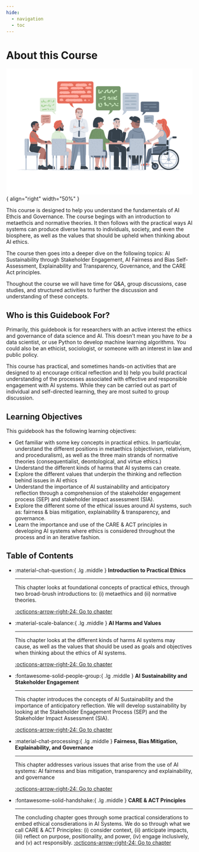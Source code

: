 ```yaml
---
hide:
  - navigation
  - toc
---
```


# About this Course

<div class="result" markdown>

  ![Illustration by Johnny Lighthands](../assets/images/illustrations/discussion.png){ align="right" width="50%" }

  This course is designed to help you understand the fundamentals of AI Ethcis and Governance. The course begings with an introduction to metaethcis and normative theories. It then follows with the practical ways AI systems can produce diverse harms to individuals, society, and even the biosphere, as well as the values that should be upheld when thinking about AI ethics.

  The course then goes into a deeper dive on the following topics: AI Sustainability through Stakeholder Engagement, AI Fairness and Bias Self-Assessment, Explainability and Transparency, Governance, and the CARE Act principles.

  Thoughout the course we will have time for Q&A, group discussions, case studies, and structured activities to further the discussion and understanding of these concepts.
  
## Who is this Guidebook For?

Primarily, this guidebook is for researchers with an active interest the ethics and governance of data science and AI. 
This doesn't mean you have *to be* a data scientist, or use Python to develop machine learning algorithms.
You could also be an ethicist, sociologist, or someone with an interest in law and public policy.

This course has practical, and sometimes hands-on activities that are designed to a) encourage critical reflection and b) help you build practical understanding of the processes associated with effective and responsible engagement with AI systems.
While they can be carried out as part of individual and self-directed learning, they are most suited to group discussion.

## Learning Objectives

This guidebook has the following learning objectives:

- Get familiar with some key concepts in practical ethics. In particular, understand the different positions in metaethics (objectivism, relativism, and proceduralism), as well as the three main strands of normative theories (consequentialist, deontological, and virtue ethics.)
- Understand the different kinds of harms that AI systems can create.
- Explore the different values that underpin the thinking and reflection behind issues in AI ethics
- Understand the importance of AI sustainability and anticipatory reflection through a comprehension of the stakeholder engagement process (SEP) and stakeholder impact assessment (SIA).
- Explore the different some of the ethical issues around AI systems, such as: fairness & bias mitigation, explainability & transparency, and governance.
- Learn the importance and use of the CARE & ACT principles in developing AI systems where ethics is considered throughout the process and in an iterative fashion.


</div>

## Table of Contents

<div class="grid cards" markdown>

-   :material-chat-question:{ .lg .middle } __Introduction to Practical Ethics__

    ---

    This chapter looks at foundational concepts of practical ethics, through two broad-brush introductions to: (i) metaethics and (ii) normative theories.

    [:octicons-arrow-right-24: Go to chapter](chapter1/index.md)

-   :material-scale-balance:{ .lg .middle } __AI Harms and Values__

    ---

    This chapter looks at the different kinds of harms AI systems may cause, as well as the values that should be used as goals and objectives when thinking about the ethics of AI systems.

    [:octicons-arrow-right-24: Go to chapter](chapter2/index.md)

-   :fontawesome-solid-people-group:{ .lg .middle } __AI Sustainability and Stakeholder Engagement__

    ---

    This chapter introduces the concepts of AI Sustainability and the importance of anticipatory reflection. We will develop sustainability by looking at the Stakeholder Engagement Process (SEP) and the Stakeholder Impact Assessment (SIA).

    [:octicons-arrow-right-24: Go to chapter](chapter3/index.md)

-   :material-chat-processing:{ .lg .middle } __Fairness, Bias Mitigation, Explainability, and Governance__

    ---

    This chapter addresses various issues that arise from the use of AI systems: AI fairness and bias mitigation, transparency and explainability, and governance

    [:octicons-arrow-right-24: Go to chapter](chapter4/index.md)

-   :fontawesome-solid-handshake:{ .lg .middle } __CARE & ACT Principles__

    ---

    The concluding chapter goes through some practical considerations to embed ethical consdierations in AI Systems. We do so through what we call CARE & ACT Principles: (i) consider context, (ii) anticipate impacts, (iii) reflect on purpose, positionality, and power, (iv) engage inclusively, and (v) act responsibly.
    [:octicons-arrow-right-24: Go to chapter](chapter5/index.md)

</div>